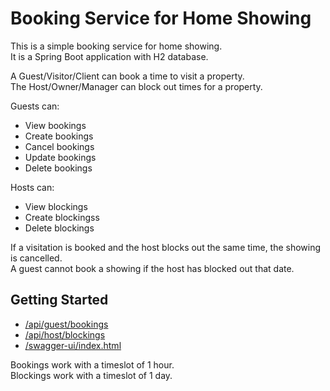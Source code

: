 # Booking Service for Home Showing
This is a simple booking service for home showing.  
It is a Spring Boot application with H2 database.  

A Guest/Visitor/Client can book a time to visit a property.  
The Host/Owner/Manager can block out times for a property.  

Guests can:
* View bookings
* Create bookings
* Cancel bookings
* Update bookings
* Delete bookings

Hosts can:
* View blockings
* Create blockingss
* Delete blockings

If a visitation is booked and the host blocks out the same time, the showing is cancelled.  
A guest cannot book a showing if the host has blocked out that date.

## Getting Started
* [/api/guest/bookings](http://localhost:8080/api/guest/bookings)
* [/api/host/blockings](http://localhost:8080/api/host/blockings)
* [/swagger-ui/index.html](http://localhost:8080/swagger-ui/index.html)

Bookings work with a timeslot of 1 hour.  
Blockings work with a timeslot of 1 day.